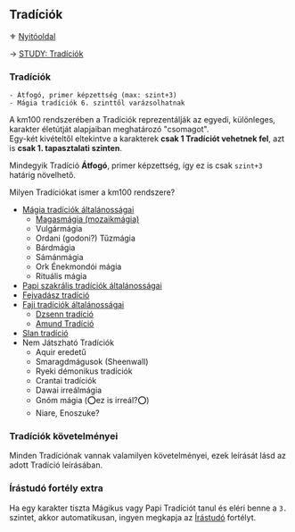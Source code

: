 ## Tradíciók

⚜️ [Nyitóoldal](start.md)

→ [STUDY: Tradíciók](https://github.com/kaktusztea/km100/wiki/STUDY.tradiciok)

### Tradíciók
```
- Átfogó, primer képzettség (max: szint+3)
- Mágia tradíciók 6. szinttől varázsolhatnak
```

A km100 rendszerében a Tradíciók reprezentálják az egyedi, különleges, karakter életútját alapjaiban meghatározó "csomagot".\
Egy-két kivételtől eltekintve a karakterek **csak 1 Tradíciót vehetnek fel**, azt is **csak 1. tapasztalati szinten**.

Mindegyik Tradíció **Átfogó**, primer képzettség, így ez is csak `szint+3` határig növelhető.

Milyen Tradíciókat ismer a km100 rendszere?

- [Mágia tradíciók általánosságai](051_00_magia_tradiciok.md)
	- [Magasmágia (mozaikmágia)](051_01_magasmagia.md)
	- Vulgármágia
	- Ordani (godoni?) Tűzmágia
	- Bárdmágia
	- Sámánmágia
	- Ork Énekmondói mágia
	- Rituális mágia
- [Papi szakrális tradíciók általánosságai](052_00_papi_tradiciok.md)
- [Fejvadász tradíció](053_fejvadasz_tradicio.md)
- [Faji tradíciók általánosságai](054_00_faji_tradiciok.md)
	- [Dzsenn tradíció](054_01_dzsenn_tradicio.md)
	- [Amund Tradíció](054_02_amund_tradicio.md)
- [Slan tradíció](055_slan_tradicio.md)
- Nem Játszható Tradíciók
	- Aquir eredetű
	- Smaragdmágusok (Sheenwall)
	- Ryeki démonikus tradíciók
	- Crantai tradíciók
	- Dawai irreálmágia
	- Gnóm mágia (⭕ez is irreál?⭕)
	- Niare, Enoszuke?

### Tradíciók követelményei

Minden Tradíciónak vannak valamilyen követelményei, ezek leírását lásd az adott Tradíció leírásában.

### Írástudó fortély extra

Ha egy karakter tiszta Mágikus vagy Papi Tradíciót tanul és eléri benne a `3.` szintet, akkor automatikusan, ingyen megkapja az [Írástudó](fortelyok.altalanos/irastudo.md) fortélyt.
